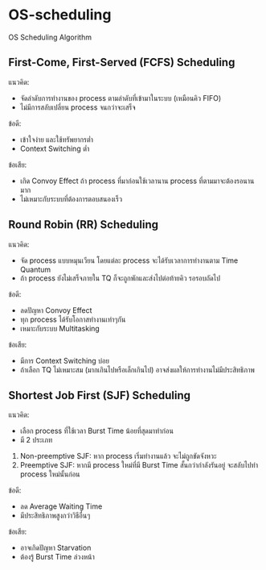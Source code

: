 # OS-scheduling
OS Scheduling Algorithm
## First-Come, First-Served (FCFS) Scheduling
แนวคิด:
- จัดลำดับการทำงานของ process ตามลำดับที่เข้ามาในระบบ (เหมือนคิว FIFO)
- ไม่มีการสลับเปลี่ยน process จนกว่าจะเสร็จ

ข้อดี:
- เข้าใจง่าย และใช้ทรัพยากรต่ำ
- Context Switching ต่ำ

ข้อเสีย:
- เกิด Convoy Effect ถ้า process ที่มาก่อนใช้เวลานาน process ที่ตามมาจะต้องรอนานมาก
- ไม่เหมาะกับระบบที่ต้องการตอบสนองเร็ว

## Round Robin (RR) Scheduling
แนวคิด:
- จัด process แบบหมุนเวียน โดยแต่ละ process จะได้รับเวลาการทำงานตาม Time Quantum
- ถ้า process ยังไม่เสร็จภายใน TQ ก็จะถูกพักและส่งไปต่อท้ายคิว รอรอบถัดไป

ข้อดี:
- ลดปัญหา Convoy Effect
- ทุก process ได้รับโอกาสทำงานเท่าๆกัน
- เหมาะกับระบบ Multitasking

ข้อเสีย:
- มีการ Context Switching บ่อย
- ถ้าเลือก TQ ไม่เหมาะสม (มากเกินไปหรือเล็กเกินไป) อาจส่งผลให้การทำงานไม่มีประสิทธิภาพ

## Shortest Job First (SJF) Scheduling
แนวคิด:
- เลือก process ที่ใช้เวลา Burst Time น้อยที่สุดมาทำก่อน
- มี 2 ประเภท
1. Non-preemptive SJF: หาก process เริ่มทำงานแล้ว จะไม่ถูกขัดจังหวะ
2. Preemptive SJF: หากมี process ใหม่ที่มี Burst Time สั้นกว่ากำลังรันอยู่ จะสลับไปทำ process ใหม่นั้นก่อน

ข้อดี:
- ลด Average Waiting Time
- มีประสิทธิภาพสูงกว่าวิธีอื่นๆ

ข้อเสีย:
- อาจเกิดปัญหา Starvation
- ต้องรู้ Burst Time ล่วงหน้า 